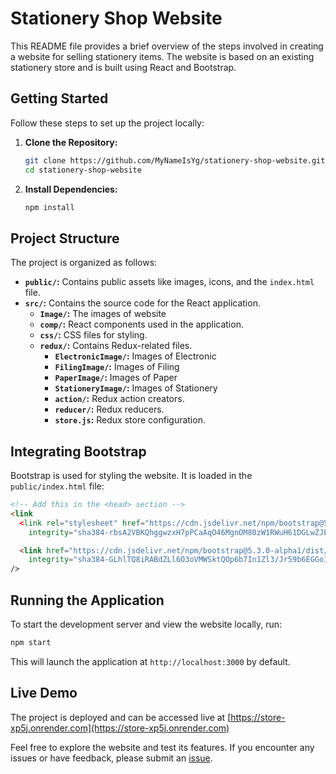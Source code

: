 
# Stationery Shop Website

This README file provides a brief overview of the steps involved in creating a website for selling stationery items. The website is based on an existing stationery store and is built using React and Bootstrap.

## Getting Started

Follow these steps to set up the project locally:

1. **Clone the Repository:**
   ```bash
   git clone https://github.com/MyNameIsYg/stationery-shop-website.git
   cd stationery-shop-website
   ```

2. **Install Dependencies:**
   ```bash
   npm install
   ```


## Project Structure

The project is organized as follows:

- **`public/`:** Contains public assets like images, icons, and the `index.html` file.
- **`src/`:** Contains the source code for the React application.
  - **`Image/`:** The images of website
  - **`comp/`:** React components used in the application.
  - **`css/`:** CSS files for styling.
  - **`redux/`:** Contains Redux-related files.
    - **`ElectronicImage/`:** Images of Electronic
    - **`FilingImage/`:** Images of Filing
    - **`PaperImage/`:** Images of Paper
    - **`StationeryImage/`:** Images of Stationery
    - **`action/`:** Redux action creators.
    - **`reducer/`:** Redux reducers.
    - **`store.js`:** Redux store configuration.

## Integrating Bootstrap

Bootstrap is used for styling the website. It is loaded in the `public/index.html` file:

```html
<!-- Add this in the <head> section -->
<link
  <link rel="stylesheet" href="https://cdn.jsdelivr.net/npm/bootstrap@5.2.3/dist/css/bootstrap.min.css"
    integrity="sha384-rbsA2VBKQhggwzxH7pPCaAqO46MgnOM80zW1RWuH61DGLwZJEdK2Kadq2F9CUG65" crossorigin="anonymous" />

  <link href="https://cdn.jsdelivr.net/npm/bootstrap@5.3.0-alpha1/dist/css/bootstrap.min.css" rel="stylesheet"
    integrity="sha384-GLhlTQ8iRABdZLl6O3oVMWSktQOp6b7In1Zl3/Jr59b6EGGoI1aFkw7cmDA6j6gD" crossorigin="anonymous">
/>
```

## Running the Application

To start the development server and view the website locally, run:

```bash
npm start
```

This will launch the application at `http://localhost:3000` by default.


## Live Demo

The project is deployed and can be accessed live at [https://store-xp5j.onrender.com](https://store-xp5j.onrender.com)

Feel free to explore the website and test its features. If you encounter any issues or have feedback, please submit an [issue](https://github.com/MyNameIsYg/stationery-shop-website/issues).


